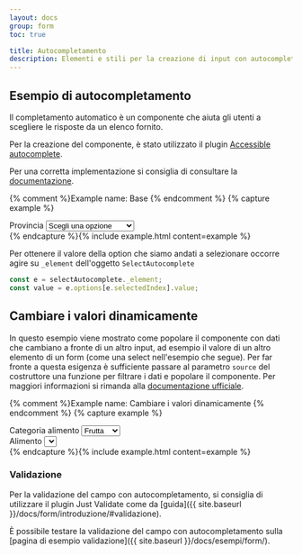 ```yaml
---
layout: docs
group: form
toc: true

title: Autocompletamento
description: Elementi e stili per la creazione di input con autocompletamento.
---
```


## Esempio di autocompletamento

Il completamento automatico è un componente che aiuta gli utenti a scegliere le risposte da un elenco fornito.

Per la creazione del componente, è stato utilizzato il plugin [Accessible autocomplete](https://github.com/alphagov/accessible-autocomplete).

Per una corretta implementazione si consiglia di consultare la [documentazione](https://alphagov.github.io/accessible-autocomplete/).

{% comment %}Example name: Base {% endcomment %}
{% capture example %}
<div class="select-wrapper">
  <label for="accessibleAutocomplete">Provincia</label>
  <select class="form-control" id="accessibleAutocomplete" title="Scegli una provincia" required>
    <option selected value="">Scegli una opzione</option>
    <option value='AG'>Agrigento</option>
    <option value='AL'>Alessandria</option>
    <option value='AN'>Ancona</option>
    <option value='AO'>Aosta</option>
    <option value='AR'>Arezzo</option>
    <option value='AP'>Ascoli Piceno</option>
    <option value='AT'>Asti</option>
    <option value='AV'>Avellino</option>
    <option value='BA'>Bari</option>
    <option value='BT'>Barletta-Andria-Trani</option>
    <option value='BL'>Belluno</option>
    <option value='BN'>Benevento</option>
    <option value='BG'>Bergamo</option>
    <option value='BI'>Biella</option>
    <option value='BO'>Bologna</option>
    <option value='BZ'>Bolzano</option>
    <option value='BS'>Brescia</option>
    <option value='BR'>Brindisi</option>
    <option value='CA'>Cagliari</option>
    <option value='CL'>Caltanissetta</option>
    <option value='CB'>Campobasso</option>
    <option value='CI'>Carbonia-Iglesias</option>
    <option value='CE'>Caserta</option>
    <option value='CT'>Catania</option>
    <option value='CZ'>Catanzaro</option>
    <option value='CH'>Chieti</option>
    <option value='CO'>Como</option>
    <option value='CS'>Cosenza</option>
    <option value='CR'>Cremona</option>
    <option value='KR'>Crotone</option>
    <option value='CN'>Cuneo</option>
    <option value='EN'>Enna</option>
    <option value='FM'>Fermo</option>
    <option value='FE'>Ferrara</option>
    <option value='FI'>Firenze</option>
    <option value='FG'>Foggia</option>
    <option value='FC'>Forlì-Cesena</option>
    <option value='FR'>Frosinone</option>
    <option value='GE'>Genova</option>
    <option value='GO'>Gorizia</option>
    <option value='GR'>Grosseto</option>
    <option value='IM'>Imperia</option>
    <option value='IS'>Isernia</option>
    <option value='SP'>La Spezia</option>
    <option value='AQ'>L\'Aquila</option>
    <option value='LT'>Latina</option>
    <option value='LE'>Lecce</option>
    <option value='LC'>Lecco</option>
    <option value='LI'>Livorno</option>
    <option value='LO'>Lodi</option>
    <option value='LU'>Lucca</option>
    <option value='MC'>Macerata</option>
    <option value='MN'>Mantova</option>
    <option value='MS'>Massa-Carrara</option>
    <option value='MT'>Matera</option>
    <option value='ME'>Messina</option>
    <option value='MI'>Milano</option>
    <option value='MO'>Modena</option>
    <option value='MB'>Monza e della Brianza</option>
    <option value='NA'>Napoli</option>
    <option value='NO'>Novara</option>
    <option value='NU'>Nuoro</option>
    <option value='OT'>Olbia-Tempio</option>
    <option value='OR'>Oristano</option>
    <option value='PD'>Padova</option>
    <option value='PA'>Palermo</option>
    <option value='PR'>Parma</option>
    <option value='PV'>Pavia</option>
    <option value='PG'>Perugia</option>
    <option value='PU'>Pesaro e Urbino</option>
    <option value='PE'>Pescara</option>
    <option value='PC'>Piacenza</option>
    <option value='PI'>Pisa</option>
    <option value='PT'>Pistoia</option>
    <option value='PN'>Pordenone</option>
    <option value='PZ'>Potenza</option>
    <option value='PO'>Prato</option>
    <option value='RG'>Ragusa</option>
    <option value='RA'>Ravenna</option>
    <option value='RC'>Reggio Calabria</option>
    <option value='RE'>Reggio Emilia</option>
    <option value='RI'>Rieti</option>
    <option value='RN'>Rimini</option>
    <option value='RM'>Roma</option>
    <option value='RO'>Rovigo</option>
    <option value='SA'>Salerno</option>
    <option value='VS'>Medio Campidano</option>
    <option value='SS'>Sassari</option>
    <option value='SV'>Savona</option>
    <option value='SI'>Siena</option>
    <option value='SR'>Siracusa</option>
    <option value='SO'>Sondrio</option>
    <option value='TA'>Taranto</option>
    <option value='TE'>Teramo</option>
    <option value='TR'>Terni</option>
    <option value='TO'>Torino</option>
    <option value='OG'>Ogliastra</option>
    <option value='TP'>Trapani</option>
    <option value='TN'>Trento</option>
    <option value='TV'>Treviso</option>
    <option value='TS'>Trieste</option>
    <option value='UD'>Udine</option>
    <option value='VA'>Varese</option>
    <option value='VE'>Venezia</option>
    <option value='VB'>Verbano-Cusio-Ossola</option>
    <option value='VC'>Vercelli</option>
    <option value='VR'>Verona</option>
    <option value='VV'>Vibo Valentia</option>
    <option value='VI'>Vicenza</option>
    <option value='VT'>Viterbo</option>
  </select>
</div>
<script>
  document.addEventListener('DOMContentLoaded', function () {
    var selectElement = document.querySelector('#accessibleAutocomplete');
    var selectAutocomplete = new bootstrap.SelectAutocomplete(selectElement, {
      showAllValues: true,
      defaultValue: '',
      autoselect: false,
      showNoOptionsFound: false,
      dropdownArrow: () => '',
    });
  })
</script>
{% endcapture %}{% include example.html content=example %}

Per ottenere il valore della option che siamo andati a selezionare occorre agire su `_element` dell'oggetto `SelectAutocomplete`

```js
const e = selectAutocomplete._element;
const value = e.options[e.selectedIndex].value;
```

## Cambiare i valori dinamicamente

In questo esempio viene mostrato come popolare il componente con dati che 
cambiano a fronte di un altro input, ad esempio il valore di un altro elemento
di un form (come una select nell'esempio che segue). 
Per far fronte a questa esigenza è sufficiente passare al parametro `source`
del costruttore una funzione per filtrare i dati e popolare il componente.
Per maggiori informazioni si rimanda alla [documentazione ufficiale](https://alphagov.github.io/accessible-autocomplete/#source).

{% comment %}Example name: Cambiare i valori dinamicamente {% endcomment %}
{% capture example %}
<div class="row">
  <div class="col-12 mt-5">
    <div class="select-wrapper">
      <label for="category">Categoria alimento</label>
      <select id="category" name="category">
        <option value="frutta" selected>Frutta</option>
        <option value="verdura">Verdura</option>
      </select>
    </div>
  </div>
  <div class="col-12 mt-5">
    <div class="select-wrapper">
      <label for="items_select">Alimento</label>
      <select class="form-control" id="productAutocomplete" title="Scegli un prodotto" required>
      </select>
    </div>
  </div>
  <script>
    const form_data = {
      'frutta' : [
        'Mela',
        'Pera',
        'Melone',
        'Banana',
      ],
      'verdura' : [
        'Carota',
        'Zucchina',
        'Melanzana',
        'Carciofo',
      ],
    }
    document.addEventListener('DOMContentLoaded', function () {
      const category = document.getElementById("category");
      const selectElement = document.getElementById("productAutocomplete");
      const selectAutocomplete = new bootstrap.SelectAutocomplete(selectElement, {
        showAllValues: true,
        defaultValue: '',
        autoselect: false,
        showNoOptionsFound: false,
        dropdownArrow: () => '',
        source: (query, populateResults) => {
          const results = form_data[category.value]
          const filteredResults = results.filter(result => result.indexOf(query) !== -1)
          populateResults(filteredResults)
        }
      });
    })
  </script>
</div>
{% endcapture %}{% include example.html content=example %}

### Validazione

Per la validazione del campo con autocompletamento, si consiglia di utilizzare il plugin Just Validate come da [guida]({{ site.baseurl }}/docs/form/introduzione/#validazione).

È possibile testare la validazione del campo con autocompletamento sulla [pagina di esempio validazione]({{ site.baseurl }}/docs/esempi/form/).

